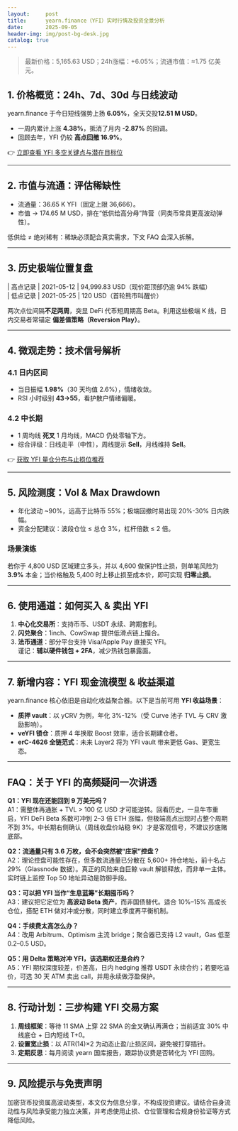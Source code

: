 ```yaml
---
layout:     post
title:      yearn.finance（YFI）实时行情及投资全景分析
date:       2025-09-05
header-img: img/post-bg-desk.jpg
catalog: true
---
```


> 最新价格：5,165.63 USD；24h涨幅：+6.05%；流通市值：≈1.75 亿美元。

## 1. 价格概览：24h、7d、30d 与日线波动  
yearn.finance 于今日短线强势上扬 **6.05%**，全天交投**12.51 M USD**。  
- 一周内累计上涨 **4.38%**，抵消了月内 **-2.87%** 的回调。  
- 回顾去年，YFI 仍较 **高点回撤 16.9%**。

👉 [立即查看 YFI 多空关键点与潜在目标位](https://okxdog.com/)  

---

## 2. 市值与流通：评估稀缺性  
- 流通量：36.65 K YFI（固定上限 36,666）。  
- 市值 → 174.65 M USD，排在“低供给高分母”阵营（同类币常具更高波动弹性）。  

低供给 ≠ 绝对稀有：稀缺必须配合真实需求，下文 FAQ 会深入拆解。

---

## 3. 历史极端位置复盘  
| 高点记录 | 2021-05-12 | 94,999.83 USD（现价距顶部仍逾 94% 跌幅）  
| 低点记录 | 2021-05-25 | 120 USD（首轮熊市叫醒价）  

两次点位间隔**不足两周**，突显 DeFi 代币短周期高 Beta。利用这些极端 K 线，日内交易者常锚定 **偏差值策略（Reversion Play）**。

---

## 4. 微观走势：技术信号解析

### 4.1 日内区间  
- 当日振幅 **1.98%**（30 天均值 2.6%），情绪收敛。  
- RSI 小时级别 **43→55**，看护散户情绪偏暖。

### 4.2 中长期  
- 1 周均线 **死叉** 1 月均线，MACD 仍处零轴下方。  
- 综合评级：日线走平（中性），周线提示 **Sell**，月线维持 **Sell**。

👉 [获取 YFI 量仓分布与止损位推荐](https://okxdog.com/)  

---

## 5. 风险测度：Vol & Max Drawdown  
- 年化波动 ~90%，远高于比特币 55%；极端回撤时易出现 20%-30% 日内跌幅。  
- 资金分配建议：波段仓位 ≤ 总仓 3%，杠杆倍数 ≤ 2 倍。

### 场景演练  
若你于 4,800 USD 区域建立多头，并以 4,600 做保护性止损，则单笔风险为 **3.9%** 本金；当价格触及 5,400 时上移止损至成本价，即可实现 **归零止损**。

---

## 6. 使用通道：如何买入 & 卖出 YFI  
1. **中心化交易所**：支持币币、USDT 永续、跨期套利。  
2. **闪兑聚合**：1inch、CowSwap 提供低滑点链上撮合。  
3. **法币通道**：部分平台支持 Visa/Apple Pay 直接买 YFI。  
谨记：**辅以硬件钱包 + 2FA**，减少热钱包暴露面。

---

## 7. 新增内容：YFI 现金流模型 & 收益渠道  

yearn.finance 核心依旧是自动化收益聚合器。以下是当前可用 **YFI 收益场景**：

- **质押 vault**：以 yCRV 为例，年化 3%-12%（受 Curve 池子 TVL 与 CRV 激励影响）。  
- **veYFI 锁仓**：质押 4 年换取 Boost 效率，适合长期建仓者。  
- **erC-4626 全链范式**：未来 Layer2 将为 YFI vault 带来更低 Gas、更宽生态。

---

## FAQ：关于 YFI 的高频疑问一次讲透

**Q1：YFI 现在还能回到 9 万美元吗？**  
A1：需整体再通胀 + TVL > 100 亿 USD 才可能逆转。回看历史，一旦牛市重启，YFI DeFi Beta 系数可冲到 2–3 倍 ETH 涨幅，但极端高点出现时占整个周期不到 3%。中长期右侧确认（周线收盘价站稳 9K）才是客观信号，不建议抄底赌底部。

**Q2：流通量只有 3.6 万枚，会不会突然被“庄家”控盘？**  
A2：理论控盘可能性存在，但多数流通量已分散在 5,600+ 持仓地址，前十名占 29%（Glassnode 数据）。真正的风险来自巨鲸 vault 解锁释放，而非单一主体。实时链上监控 Top 50 地址异动是防御手段。

**Q3：可以把 YFI 当作“生息蓝筹”长期囤币吗？**  
A3：建议把它定位为 **高波动 Beta 资产**，而非国债替代。适合 10%–15% 高成长仓位，搭配 ETH 做对冲或分散，同时建立季度再平衡机制。

**Q4：手续费太高怎么办？**  
A4：改用 Arbitrum、Optimism 主流 bridge；聚合器已支持 L2 vault，Gas 低至 0.2–0.5 USD。

**Q5：用 Delta 策略对冲 YFI，该选期权还是合约？**  
A5：YFI 期权深度较差，价差高，日内 hedging 推荐 USDT 永续合约；若要吃溢价，可选 30 天 ATM 卖出 call，并用永续做浮盈保护。

---

## 8. 行动计划：三步构建 YFI 交易方案

1. **周线框架**：等待 11 SMA 上穿 22 SMA 的金叉确认再满仓；当前适宜 30% 中线底仓 + 日内短线 T+0。  
2. **设置宽止损**：以 ATR(14)×2 为动态止盈/止损区间，避免被打穿插针。  
3. **定期反思**：每月阅读 yearn 国库报告，跟踪协议费是否转化为 YFI 回购。

---

## 9. 风险提示与免责声明  
加密货币投资属高波动类型，本文仅为信息分享，不构成投资建议。请结合自身流动性与风险承受能力独立决策，并考虑使用止损、仓位管理和合规身份验证等方式降低风险。